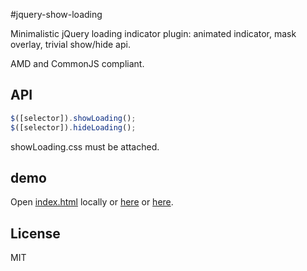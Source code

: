 #jquery-show-loading

Minimalistic jQuery loading indicator plugin: animated indicator, mask overlay, trivial show/hide api.

AMD and CommonJS compliant.

## API
```js
$([selector]).showLoading();
$([selector]).hideLoading();
```
showLoading.css must be attached.

## demo
Open [index.html](index.html) locally or [here](http://rawgit.com/pmstss/jquery-show-loading/master/index.html) or [here](http://pmstss.github.io/jquery-show-loading).

## License
MIT